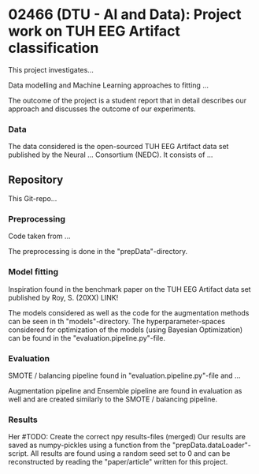 # 02466 (DTU - AI and Data): Project work on TUH EEG Artifact classification 


This project investigates...

Data modelling and Machine Learning approaches to fitting ...


The outcome of the project is a student report that in detail describes our approach
and discusses the outcome of our experiments.



### Data
The data considered is the open-sourced TUH EEG Artifact data set published by
the Neural ... Consortium (NEDC). It consists of ...


## Repository
This Git-repo...



### Preprocessing
Code taken from ...

The preprocessing is done in the "prepData"-directory.


### Model fitting
Inspiration found in the benchmark paper on the TUH EEG Artifact data set published
by Roy, S. (20XX) LINK!

The models considered as well as the code for the augmentation methods can be seen in th
"models"-directory. The hyperparameter-spaces considered for optimization of the models
(using Bayesian Optimization) can be found in the "evaluation.pipeline.py"-file.



### Evaluation
SMOTE / balancing pipeline found in "evaluation.pipeline.py"-file and ...


Augmentation pipeline and Ensemble pipeline are found in evaluation as well
and are created similarly to the SMOTE / balancing pipeline.



### Results
Her
#TODO: Create the correct npy results-files (merged)
Our results are saved as numpy-pickles using a function from the "prepData.dataLoader"-script.
All results are found using a random seed set to 0 and can be reconstructed by reading the "paper/article"
written for this project.


